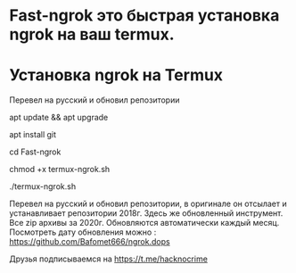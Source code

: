 # Fast-ngrok это быстрая установка ngrok на ваш termux.

# Установка ngrok на Termux
Перевел на русский и обновил репозитории

apt update && apt upgrade
 
apt install git
 
cd  Fast-ngrok
 
chmod +x termux-ngrok.sh
 
./termux-ngrok.sh

Перевел на русский и обновил репозитории, в оригинале он отсылает и устанавливает репозитории 2018г.
Здесь же обновленный инструмент. Все zip архивы за 2020г. Обновляются автоматически каждый месяц. Посмотреть дату обновления можно :
https://github.com/Bafomet666/ngrok.dops

Друзья подписываемся на https://t.me/hacknocrime
